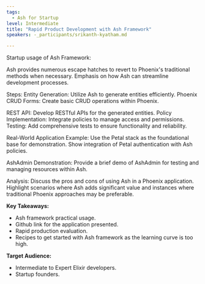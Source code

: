 ```yaml
---
tags: 
  - Ash for Startup
level: Intermediate
title: "Rapid Product Development with Ash Framework"
speakers: -_participants/srikanth-kyatham.md

---
```

Startup usage of Ash Framework:

Ash provides numerous escape hatches to revert to Phoenix's traditional methods when necessary.
Emphasis on how Ash can streamline development processes.

Steps:
Entity Generation: Utilize Ash to generate entities efficiently.
Phoenix CRUD Forms: Create basic CRUD operations within Phoenix.

REST API: Develop RESTful APIs for the generated entities.
Policy Implementation: Integrate policies to manage access and permissions.
Testing: Add comprehensive tests to ensure functionality and reliability.

Real-World Application Example:
Use the Petal stack as the foundational base for demonstration.
Show integration of Petal authentication with Ash policies.

AshAdmin Demonstration:
Provide a brief demo of AshAdmin for testing and managing resources within Ash.

Analysis:
Discuss the pros and cons of using Ash in a Phoenix application.
Highlight scenarios where Ash adds significant value and instances where traditional Phoenix approaches may be preferable.

**Key Takeaways:**
- Ash framework practical usage.
- Github link for the application presented.
- Rapid production evaluation. 
- Recipes to get started with Ash framework as the learning curve is too high. 

**Target Audience:**
- Intermediate to Expert Elixir developers.
- Startup founders.

